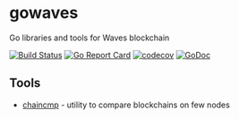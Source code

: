 # gowaves
Go libraries and tools for Waves blockchain

[![Build Status](https://travis-ci.org/wavesplatform/gowaves.svg?branch=master)](https://travis-ci.org/wavesplatform/gowaves)
[![Go Report Card](https://goreportcard.com/badge/github.com/wavesplatform/gowaves)](https://goreportcard.com/report/github.com/wavesplatform/gowaves)
[![codecov](https://codecov.io/gh/wavesplatform/gowaves/branch/master/graph/badge.svg)](https://codecov.io/gh/wavesplatform/gowaves)
[![GoDoc](https://godoc.org/github.com/wavesplatform/gowaves?status.svg)](https://godoc.org/github.com/wavesplatform/gowaves)

## Tools

* [chaincmp](https://github.com/wavesplatform/gowaves/blob/master/cmd/chaincmp/README.md) - utility to compare blockchains on few nodes